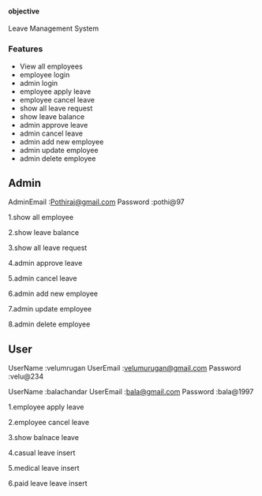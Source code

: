 #### objective
Leave Management System

### Features

* View all employees
* employee login
* admin login
* employee apply leave 
* employee cancel leave
* show all leave request
* show leave balance
* admin approve leave 
* admin cancel leave 
* admin add new employee
* admin update employee
* admin delete employee


## Admin

AdminEmail :Pothiraj@gmail.com
Password   :pothi@97

1.show all employee

2.show leave balance

3.show all leave request

4.admin approve leave

5.admin cancel leave

6.admin add new employee

7.admin update employee

8.admin delete employee

## User

UserName :velumrugan
UserEmail :velumurugan@gmail.com
Password  :velu@234

UserName :balachandar
UserEmail :bala@gmail.com
Password  :bala@1997


1.employee apply leave

2.employee cancel leave

3.show balnace leave 

4.casual leave insert

5.medical leave insert

6.paid leave leave insert



